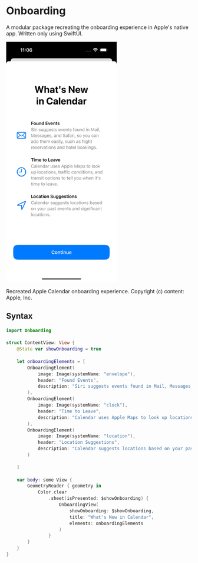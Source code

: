 # Onboarding

A modular package recreating the onboarding experience in Apple's native app.
Written only using SwiftUI.

<img src="Resources/Screenshot.jpeg" alt="Screenshot" width=300>

Recreated Apple Calendar onboarding experience. Copyright (c) content:
Apple, Inc.

## Syntax

```swift
import Onboarding

struct ContentView: View {
    @State var showOnboarding = true
    
    let onboardingElements = [
        OnboardingElement(
            image: Image(systemName: "envelope"),
            header: "Found Events",
            description: "Siri suggests events found in Mail, Messages, and Safari, so you can ado them easily, such as flight reservations and hotel bookings."
        ),
        OnboardingElement(
            image: Image(systemName: "clock"),
            header: "Time to Leave",
            description: "Calendar uses Apple Maps to look up locations, traffic conditions, and transit options to tell you when it's time to leave."
        ),
        OnboardingElement(
            image: Image(systemName: "location"),
            header: "Location Suggestions",
            description: "Calendar suggests locations based on your past events and significant locations."
        )

    ]
    
    var body: some View {
        GeometryReader { geometry in
            Color.clear
                .sheet(isPresented: $showOnboarding) {
                    OnboardingView(
                        showOnboarding: $showOnboarding,
                        title: "What's New in Calendar",
                        elements: onboardingElements
                    )
                }
        }
    }
}
```

